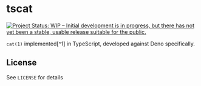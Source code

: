 # tscat

[![Project Status: WIP – Initial development is in progress, but there has not yet been a stable, usable release suitable for the public.](https://www.repostatus.org/badges/latest/wip.svg)](https://www.repostatus.org/#wip)

`cat(1)` implemented[^1] in TypeScript, developed against Deno specifically.

## License

See `LICENSE` for details
